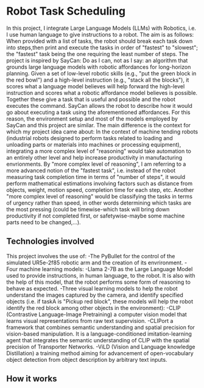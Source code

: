 # Robot Task Scheduling

In this project, I integrate Large Language Models (LLMs) with Robotics, i.e. I use human language to give instructions to a robot. The aim is as follows:
When provided with a list of tasks, the robot should break each task down into steps,then print and execute the tasks in order of "fastest" to "slowest"; the "fastest" task being the one requiring the least number of steps. 
The project is inspired by SayCan: Do as I can, not as I say: an algorithm that grounds large language models with robotic affordances for long-horizon planning. Given a set of low-level robotic skills (e.g., "put the green block in the red bowl") and a high-level instruction (e.g., "stack all the blocks"), it scores what a language model believes will help forward the high-level instruction and scores what a robotic affordance model believes is possible. Together these give a task that is useful and possible and the robot executes the command. SayCan allows the robot to describe how it would go about executing a task using the aforementioned affordances. 
For this reason, the environment setup and most of the models employed by SayCan and this project are similar. The main difference is the context for which my project idea came about: In the context of machine tending robots (industrial robots designed to perform tasks related to loading and unloading parts or materials into machines or processing equipment), integrating a more complex level of "reasoning" would take automation to  an entirely other level and help increase productivity in manufacturing envrionments. By "more complex level of reasoning", I am referring to a more advanced notion of the "fastest task", i.e. instead of the robot measuring task completion time in terms of "number of steps", it would perform mathematical estimations involving factors such as distance from objects, weight, motion speed, completion time for each step, etc. Another "more complex level of reasoning" would be classifying the tasks in terms of urgency rather than speed, in other words determining which tasks are the most pressing (could be timewise-which task will bring down productivity if not completed first, or safetywise-maybe some machine parts need to be changed,...).

## Technologies involved
This project involves the use of:
    -The PyBullet for the control of the simulated UR5e-2f85 robotic arm and the creation of its envrironment.
    -Four machine learning models:
        -Llama 2-7B as the Large Language Model used to provide instructions, in human language, to the robot. It is also with the help of this model,
        that the robot performs some form of reasoning to behave as expected.
        -Three visual learning models to help the robot understand the images captured by the camera, and identify specified objects (i.e. if taskA is "Pickup red block", these models will help the robot identify the red block among other objects in the environment):
            -CLIP (Contrastive Language-Image Pretraining) a computer vision model that learns visual representations from raw text supervision.
            -CLIPort a framework that combines semantic understanding and spatial precision for vision-based manipulation. It is a language-conditioned imitation-learning agent that integrates the semantic understanding of CLIP with the spatial precision of Transporter Networks.
            -ViLD (Vision and Language knowledge Distillation) a training method aiming for advancement of open-vocabulary object detection from object description by arbitrary text inputs.

## How it works
